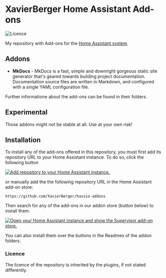 # XavierBerger Home Assistant Add-ons

![Licence][licence-badge]

My repository with Add-ons for the [Home Assistant system](https://www.home-assistant.io/hassio/).

## Addons

- **MkDocs** - MkDocs is a fast, simple and downright gorgeous static site generator that's geared towards building project documentation. Documentation source files are written in Markdown, and configured with a single YAML configuration file.

Further informatione about the add-ons can be found in their folders.

## Experimental

Those addons might not be stable at all. Use at your own risk!

## Installation

To install any of the add-ons offered in this repository, you must first add its repository URL to your Home Assistant instance. To do so, click the following button

[![Add repository to your Home Assistant instance.][repository-badge]][repository-url]

or manually add the the following repository URL in the Home Assistant add-on store:

`https://github.com/XavierBerger/hassio-addons`

Then search for any of the add-ons in our addon store (button below) to install them.

[![Open your Home Assistant instance and show the Supervisor add-on store.][addon-store-badge]][addon-store-url]

You can also install them over the buttons in the Readmes of the addon folders.

### Licence

The licence of the repository is inherited by the plugins, if not stated differently.

[addon-store-url]: https://my.home-assistant.io/redirect/supervisor_store/
[addon-store-badge]: https://img.shields.io/badge/Open_Addon_store_on_my-Home%20Assistant-41BDF5?logo=home-assistant
[licence-badge]: https://img.shields.io/badge/license-MIT-green
[repository-badge]: https://img.shields.io/badge/Add_addon_repository_to_my-Home%20Assistant-41BDF5?logo=home-assistant
[repository-url]: https://my.home-assistant.io/redirect/supervisor_add_addon_repository/?repository_url=https%3A%2F%2Fgithub.com%2FXavierBerger%2Fhassio-addons
